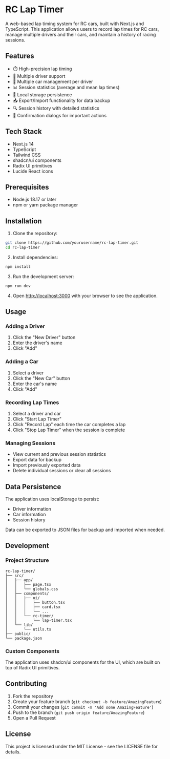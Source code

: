 # RC Lap Timer

A web-based lap timing system for RC cars, built with Next.js and TypeScript. This application allows users to record lap times for RC cars, manage multiple drivers and their cars, and maintain a history of racing sessions.

## Features

- ⏱️ High-precision lap timing
- 👥 Multiple driver support
- 🚗 Multiple car management per driver
- 📊 Session statistics (average and mean lap times)
- 💾 Local storage persistence
- 📤 Export/Import functionality for data backup
- 🔍 Session history with detailed statistics
- 🎯 Confirmation dialogs for important actions

## Tech Stack

- Next.js 14
- TypeScript
- Tailwind CSS
- shadcn/ui components
- Radix UI primitives
- Lucide React icons

## Prerequisites

- Node.js 18.17 or later
- npm or yarn package manager

## Installation

1. Clone the repository:
```bash
git clone https://github.com/yourusername/rc-lap-timer.git
cd rc-lap-timer
```

2. Install dependencies:
```bash
npm install
```

3. Run the development server:
```bash
npm run dev
```

4. Open [http://localhost:3000](http://localhost:3000) with your browser to see the application.

## Usage

### Adding a Driver
1. Click the "New Driver" button
2. Enter the driver's name
3. Click "Add"

### Adding a Car
1. Select a driver
2. Click the "New Car" button
3. Enter the car's name
4. Click "Add"

### Recording Lap Times
1. Select a driver and car
2. Click "Start Lap Timer"
3. Click "Record Lap" each time the car completes a lap
4. Click "Stop Lap Timer" when the session is complete

### Managing Sessions
- View current and previous session statistics
- Export data for backup
- Import previously exported data
- Delete individual sessions or clear all sessions

## Data Persistence

The application uses localStorage to persist:
- Driver information
- Car information
- Session history

Data can be exported to JSON files for backup and imported when needed.

## Development

### Project Structure
```
rc-lap-timer/
├── src/
│   ├── app/
│   │   ├── page.tsx
│   │   └── globals.css
│   ├── components/
│   │   ├── ui/
│   │   │   ├── button.tsx
│   │   │   ├── card.tsx
│   │   │   └── ...
│   │   └── rc-timer/
│   │       └── lap-timer.tsx
│   └── lib/
│       └── utils.ts
├── public/
└── package.json
```

### Custom Components
The application uses shadcn/ui components for the UI, which are built on top of Radix UI primitives.

## Contributing

1. Fork the repository
2. Create your feature branch (`git checkout -b feature/AmazingFeature`)
3. Commit your changes (`git commit -m 'Add some AmazingFeature'`)
4. Push to the branch (`git push origin feature/AmazingFeature`)
5. Open a Pull Request

## License

This project is licensed under the MIT License - see the LICENSE file for details.
